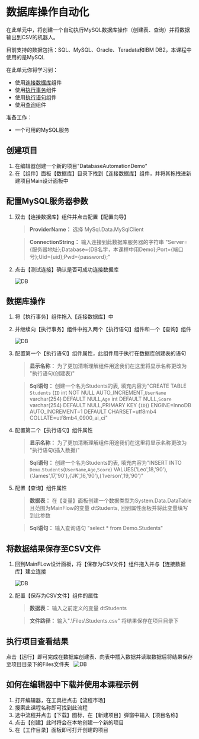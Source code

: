 
# 数据库操作自动化

在此单元中，将创建一个自动执行MySQL数据库操作（创建表、查询）并将数据输出到CSV的机器人。

目前支持的数据包括：SQL、MySQL、Oracle、Teradata和IBM DB2，本课程中使用的是MySQL


在此单元你将学习到：
- 使用[连接数据库](https://academy.encoo.com/zh-cn/wiki/Activities/Database/ConnectDatabase.md)组件
- 使用[执行事务](https://academy.encoo.com/zh-cn/wiki/Activities/Database/StartTransaction.md)组件
- 使用[执行语句](https://academy.encoo.com/zh-cn/wiki/Activities/Database/ExecuteNonQuery.md)组件
- 使用[查询](https://academy.encoo.com/zh-cn/wiki/Activities/Database/Select.md)组件

准备工作：
- 一个可用的MySQL服务


## 创建项目

1. 在编辑器创建一个新的项目"DatabaseAutomationDemo"
2. 在【组件】面板【数据库】目录下找到【连接数据库】组件，并将其拖拽进新建项目Main设计面板中


## 配置MySQL服务器参数

1. 双击【连接数据库】组件并点击配置【配置向导】

    > **ProviderName：** 选择 MySql.Data.MySqlClient

    > **ConnectionString：** 输入连接到此数据库服务器的字符串 "Server={服务器地址};Database={DB名字，本课程中用Demo};Port={端口号};Uid={uid};Pwd={password};"
2. 点击【测试连接】确认是否可成功连接数据库

    ![DB](https://docimages.blob.core.chinacloudapi.cn/images/EncooLearn/DatabaseAutomation/DB-1.png)

## 数据库操作

1. 将【执行事务】组件拖入【连接数据库】中
2. 并继续向【执行事务】组件中拖入两个【执行语句】组件和一个【查询】组件

    ![DB](https://docimages.blob.core.chinacloudapi.cn/images/EncooLearn/DatabaseAutomation/DB-2.png)

3. 配置第一个【执行语句】组件属性，此组件用于执行在数据库创建表的语句

    > **显示名称：** 为了更加清晰理解组件用途我们在这里将显示名称更改为 "执行语句(创建表)"

    > **Sql语句：** 创建一个名为Students的表, 填充内容为"CREATE TABLE `Students` (`ID` int NOT NULL AUTO_INCREMENT,`UserName` varchar(254) DEFAULT NULL,`Age` int DEFAULT NULL,`Score` varchar(254) DEFAULT NULL,PRIMARY KEY (`ID`)) ENGINE=InnoDB AUTO_INCREMENT=1 DEFAULT CHARSET=utf8mb4 COLLATE=utf8mb4_0900_ai_ci"

4. 配置第二个【执行语句】组件属性
    > **显示名称：** 为了更加清晰理解组件用途我们在这里将显示名称更改为 "执行语句(插入数据)"

    > **Sql语句：** 创建一个名为Students的表, 填充内容为"INSERT INTO `Demo`.`Students`(`UserName`,`Age`,`Score`) VALUES('Leo',18,'90'),('James',17,'90'),('JK',16,'90'),('Iverson',19,'90')"

5. 配置【查询】组件属性

    > **数据表：** 在【变量】面板创建一个数据类型为System.Data.DataTable且范围为MainFlow的变量 dtStudents, 回到属性面板并将此变量填写到此参数

    > **Sql语句：** 输入查询语句 "select * from Demo.Students"

## 将数据结果保存至CSV文件

 1. 回到MainFLow设计面板，将【保存为CSV文件】组件拖入并与【连接数据库】建立连接

     ![DB](https://docimages.blob.core.chinacloudapi.cn/images/EncooLearn/DatabaseAutomation/DB-3.png)

 2. 配置【保存为CSV文件】组件的属性

    > **数据表：** 输入之前定义的变量 dtStudents

    > **文件路径：** 输入".\Files\Students.csv" 将结果保存在项目目录下


## 执行项目查看结果
点击【运行】即可完成在数据库创建表、向表中插入数据并读取数据后将结果保存至项目目录下的Files文件夹
&nbsp;
    ![DB](https://docimages.blob.core.chinacloudapi.cn/images/EncooLearn/DatabaseAutomation/DB-4.png)



## 如何在编辑器中下载并使用本课程示例
1. 打开编辑器，在工具栏点击【流程市场】
2. 搜索此课程名称即可找到此流程
3. 选中流程并点击【下载】图标，在【新建项目】弹窗中输入【项目名称】
4. 点击【创建】此时将会在本地创建一个新的项目
5. 在【工作目录】面板即可打开创建的项目
